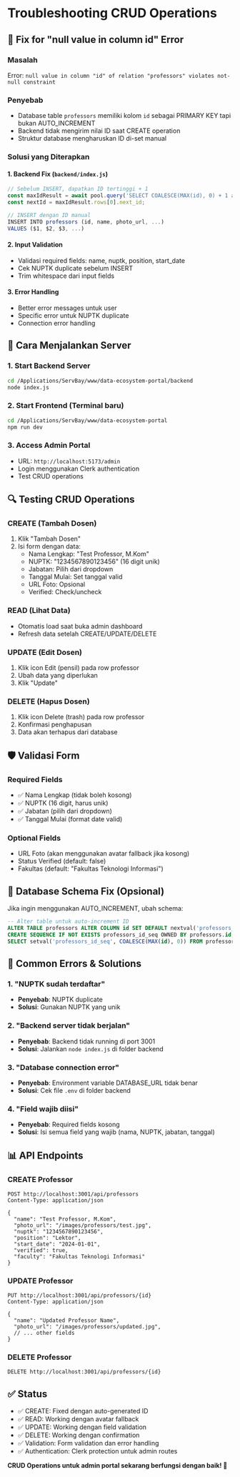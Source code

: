 # Troubleshooting CRUD Operations

## 🔧 Fix for "null value in column id" Error

### Masalah
Error: `null value in column "id" of relation "professors" violates not-null constraint`

### Penyebab
- Database table `professors` memiliki kolom `id` sebagai PRIMARY KEY tapi bukan AUTO_INCREMENT
- Backend tidak mengirim nilai ID saat CREATE operation
- Struktur database mengharuskan ID di-set manual

### Solusi yang Diterapkan

#### 1. Backend Fix (`backend/index.js`)
```javascript
// Sebelum INSERT, dapatkan ID tertinggi + 1
const maxIdResult = await pool.query('SELECT COALESCE(MAX(id), 0) + 1 as next_id FROM professors');
const nextId = maxIdResult.rows[0].next_id;

// INSERT dengan ID manual
INSERT INTO professors (id, name, photo_url, ...)
VALUES ($1, $2, $3, ...)
```

#### 2. Input Validation
- Validasi required fields: name, nuptk, position, start_date
- Cek NUPTK duplicate sebelum INSERT
- Trim whitespace dari input fields

#### 3. Error Handling
- Better error messages untuk user
- Specific error untuk NUPTK duplicate
- Connection error handling

## 🚀 Cara Menjalankan Server

### 1. Start Backend Server
```bash
cd /Applications/ServBay/www/data-ecosystem-portal/backend
node index.js
```

### 2. Start Frontend (Terminal baru)
```bash
cd /Applications/ServBay/www/data-ecosystem-portal
npm run dev
```

### 3. Access Admin Portal
- URL: `http://localhost:5173/admin`
- Login menggunakan Clerk authentication
- Test CRUD operations

## 🔍 Testing CRUD Operations

### CREATE (Tambah Dosen)
1. Klik "Tambah Dosen"
2. Isi form dengan data:
   - Nama Lengkap: "Test Professor, M.Kom"
   - NUPTK: "1234567890123456" (16 digit unik)
   - Jabatan: Pilih dari dropdown
   - Tanggal Mulai: Set tanggal valid
   - URL Foto: Opsional
   - Verified: Check/uncheck

### READ (Lihat Data)
- Otomatis load saat buka admin dashboard
- Refresh data setelah CREATE/UPDATE/DELETE

### UPDATE (Edit Dosen)
1. Klik icon Edit (pensil) pada row professor
2. Ubah data yang diperlukan
3. Klik "Update"

### DELETE (Hapus Dosen)
1. Klik icon Delete (trash) pada row professor
2. Konfirmasi penghapusan
3. Data akan terhapus dari database

## 🛡️ Validasi Form

### Required Fields
- ✅ Nama Lengkap (tidak boleh kosong)
- ✅ NUPTK (16 digit, harus unik)
- ✅ Jabatan (pilih dari dropdown)
- ✅ Tanggal Mulai (format date valid)

### Optional Fields
- URL Foto (akan menggunakan avatar fallback jika kosong)
- Status Verified (default: false)
- Fakultas (default: "Fakultas Teknologi Informasi")

## 🔧 Database Schema Fix (Opsional)

Jika ingin menggunakan AUTO_INCREMENT, ubah schema:

```sql
-- Alter table untuk auto-increment ID
ALTER TABLE professors ALTER COLUMN id SET DEFAULT nextval('professors_id_seq');
CREATE SEQUENCE IF NOT EXISTS professors_id_seq OWNED BY professors.id;
SELECT setval('professors_id_seq', COALESCE(MAX(id), 0)) FROM professors;
```

## 🚨 Common Errors & Solutions

### 1. "NUPTK sudah terdaftar"
- **Penyebab**: NUPTK duplicate
- **Solusi**: Gunakan NUPTK yang unik

### 2. "Backend server tidak berjalan"
- **Penyebab**: Backend tidak running di port 3001
- **Solusi**: Jalankan `node index.js` di folder backend

### 3. "Database connection error"
- **Penyebab**: Environment variable DATABASE_URL tidak benar
- **Solusi**: Cek file `.env` di folder backend

### 4. "Field wajib diisi"
- **Penyebab**: Required fields kosong
- **Solusi**: Isi semua field yang wajib (nama, NUPTK, jabatan, tanggal)

## 📊 API Endpoints

### CREATE Professor
```
POST http://localhost:3001/api/professors
Content-Type: application/json

{
  "name": "Test Professor, M.Kom",
  "photo_url": "/images/professors/test.jpg",
  "nuptk": "1234567890123456",
  "position": "Lektor",
  "start_date": "2024-01-01",
  "verified": true,
  "faculty": "Fakultas Teknologi Informasi"
}
```

### UPDATE Professor
```
PUT http://localhost:3001/api/professors/{id}
Content-Type: application/json

{
  "name": "Updated Professor Name",
  "photo_url": "/images/professors/updated.jpg",
  // ... other fields
}
```

### DELETE Professor
```
DELETE http://localhost:3001/api/professors/{id}
```

## ✅ Status
- ✅ CREATE: Fixed dengan auto-generated ID
- ✅ READ: Working dengan avatar fallback
- ✅ UPDATE: Working dengan field validation
- ✅ DELETE: Working dengan confirmation
- ✅ Validation: Form validation dan error handling
- ✅ Authentication: Clerk protection untuk admin routes

**CRUD Operations untuk admin portal sekarang berfungsi dengan baik! 🎊**
